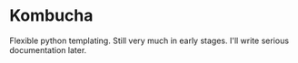 # Kombucha #

Flexible python templating. Still very much in early stages. I'll write serious documentation later.
